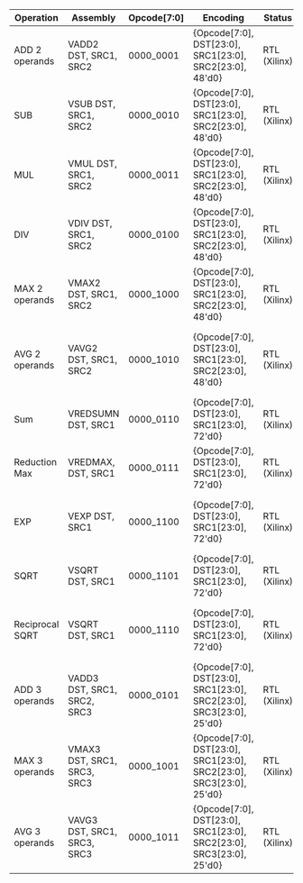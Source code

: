 | Operation      | Assembly                    | Opcode[7:0] | Encoding                                                            | Status          | Description                                                | Cycle(200MHz) |
|----------------|-----------------------------|-------------|---------------------------------------------------------------------|-----------------|------------------------------------------------------------|------|
| ADD 2 operands | VADD2 DST, SRC1, SRC2       | 0000_0001   | {Opcode[7:0], DST[23:0], SRC1[23:0], SRC2[23:0], 48'd0}             | RTL (Xilinx)    | Vector Addition                                            |  13  |
| SUB            | VSUB DST, SRC1, SRC2        | 0000_0010   | {Opcode[7:0], DST[23:0], SRC1[23:0], SRC2[23:0], 48'd0}             | RTL (Xilinx)    | Vector Subtraction                                         |  13  |
| MUL            | VMUL DST, SRC1, SRC2        | 0000_0011   | {Opcode[7:0], DST[23:0], SRC1[23:0], SRC2[23:0], 48'd0}             | RTL (Xilinx)    | Vector Multiplication                                      |  13  |
| DIV            | VDIV DST, SRC1, SRC2        | 0000_0100   | {Opcode[7:0], DST[23:0], SRC1[23:0], SRC2[23:0], 48'd0}             | RTL (Xilinx)    | Vector division                                            |  19  |
| MAX 2 operands | VMAX2 DST, SRC1, SRC2       | 0000_1000   | {Opcode[7:0], DST[23:0], SRC1[23:0], SRC2[23:0], 48'd0}             | RTL (Xilinx)    | Compare two vectors and get only the larger elements       |  9   |
| AVG 2 operands | VAVG2 DST, SRC1, SRC2       | 0000_1010   | {Opcode[7:0], DST[23:0], SRC1[23:0], SRC2[23:0], 48'd0}             | RTL (Xilinx)    | Get theaverage of two vector's each elements               |  25  |
| Sum            | VREDSUMN DST, SRC1          | 0000_0110   | {Opcode[7:0], DST[23:0], SRC1[23:0], 72'd0}                         | RTL (Xilinx)    | Get sum of all elements of a vector                        |  34  |
| Reduction Max  | VREDMAX, DST, SRC1          | 0000_0111   | {Opcode[7:0], DST[23:0], SRC1[23:0], 72'd0}                         | RTL (Xilinx)    | Get max value in a vector                                  |  16  |
| EXP            | VEXP DST, SRC1              | 0000_1100   | {Opcode[7:0], DST[23:0], SRC1[23:0], 72'd0}                         | RTL (Xilinx)    | Get the exponential of each element in the vector          |  23  |
| SQRT           | VSQRT DST, SRC1             | 0000_1101   | {Opcode[7:0], DST[23:0], SRC1[23:0], 72'd0}                         | RTL (Xilinx)    | Get the sqrt of each element in the vector                 |  17  |
| Reciprocal SQRT| VSQRT DST, SRC1             | 0000_1110   | {Opcode[7:0], DST[23:0], SRC1[23:0], 72'd0}                         | RTL (Xilinx)    | Get the reciporcal sqrt of each element in the vector      |  29  |
| ADD 3 operands | VADD3 DST, SRC1, SRC2, SRC3 | 0000_0101   | {Opcode[7:0], DST[23:0], SRC1[23:0], SRC2[23:0], SRC3[23:0], 25'd0} | RTL (Xilinx)    | Vector Addition with three operand                         |  19  |
| MAX 3 operands | VMAX3 DST, SRC1, SRC3, SRC3 | 0000_1001   | {Opcode[7:0], DST[23:0], SRC1[23:0], SRC2[23:0], SRC3[23:0], 25'd0} | RTL (Xilinx)    | Compare three vectors and get only the larger elements     |  11  |
| AVG 3 operands | VAVG3 DST, SRC1, SRC3, SRC3 | 0000_1011   | {Opcode[7:0], DST[23:0], SRC1[23:0], SRC2[23:0], SRC3[23:0], 25'd0} | RTL (Xilinx)    | Get average of three vector's each elements                |  31  |
